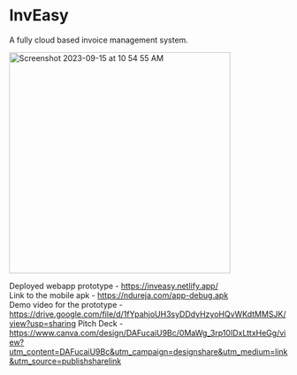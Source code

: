 # InvEasy  
A fully cloud based invoice management system.  


<img width="400" alt="Screenshot 2023-09-15 at 10 54 55 AM" src="https://github.com/namandureja/sih/assets/58641903/ec9609d4-4841-453a-a842-1ab6daa2f23b">

Deployed webapp prototype - https://inveasy.netlify.app/  
Link to the mobile apk - https://ndureja.com/app-debug.apk  
Demo video for the prototype - https://drive.google.com/file/d/1fYpahjoUH3syDDdyHzyoHQvWKdtMMSJK/view?usp=sharing
Pitch Deck - https://www.canva.com/design/DAFucaiU9Bc/0MaWg_3rp10IDxLttxHeGg/view?utm_content=DAFucaiU9Bc&utm_campaign=designshare&utm_medium=link&utm_source=publishsharelink
